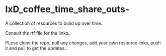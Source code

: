 # IxD_coffee_time_share_outs-
A collection of resources to build up over time.. 

Consult the rtf file for the links.. 

PLese clone the repo, pull any changes, add your own resource links, push it and pull to get the updates.. 
